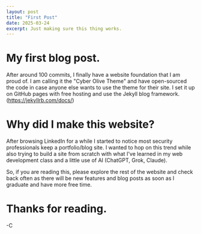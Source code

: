 ```yaml
---
layout: post
title: "First Post"
date: 2025-03-24
excerpt: Just making sure this thing works.
---
```


# My first blog post.

After around 100 commits, I finally have a website foundation that I am proud of.
I am calling it the "Cyber Olive Theme" and have open-sourced the code in case anyone else wants to use the theme for their site.
I set it up on GitHub pages with free hosting and use the Jekyll blog framework. (https://jekyllrb.com/docs/)

# Why did I make this website?
After browsing LinkedIn for a while I started to notice most security professionals keep a portfolio/blog site.
I wanted to hop on this trend while also trying to build a site from scratch with what I've learned in my web development class and a little use of AI (ChatGPT, Grok, Claude).

So, if you are reading this, please explore the rest of the website and check back often as there will be new features and blog posts as soon as I graduate and have more free time.

# Thanks for reading.

-C

